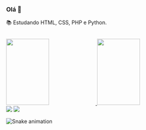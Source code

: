 ### Olá 👋

📚 Estudando HTML, CSS, PHP e Python.
##
<div align="left">
  <a href="https://github.com/hpavelar">
  <img height="180em" width="48%" src="https://github-readme-stats.vercel.app/api?username=hpavelar&show_icons=true&theme=dracula&include_all_commits=true&count_private=true"/>
  <img height="180em" width="48%" src="https://github-readme-stats.vercel.app/api/top-langs/?username=hpavelar&layout=compact&langs_count=7&theme=dracula"/>
</div>

<div> 
  <a href="https://instagram.com/hpavelar" target="_blank"><img src="https://img.shields.io/badge/-Instagram-%23E4405F?style=for-the-badge&logo=instagram&logoColor=white" target="_blank"></a>
<a href="https://www.linkedin.com/in/hpavelar/" target="_blank"><img src="https://img.shields.io/badge/-LinkedIn-%230077B5?style=for-the-badge&logo=linkedin&logoColor=white" target="_blank"></a> 
 
  ![Snake animation](https://github.com/hpavelar/hpavelar/blob/output/github-contribution-grid-snake.svg)
 
</div>
